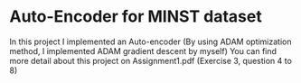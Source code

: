 # Auto-Encoder for MINST dataset 
In this project I implemented an Auto-encoder (By using ADAM optimization method, I implemented ADAM gradient descent by myself)
You can find more detail about this project on Assignment1.pdf (Exercise 3, question 4 to 8)
